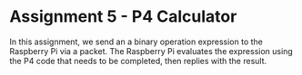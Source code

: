# Assignment 5 - P4 Calculator

In this assignment, we send an a binary operation expression to the Raspberry Pi via a packet. The Raspberry Pi evaluates the expression using the P4 code that needs to be completed, then replies with the result.

